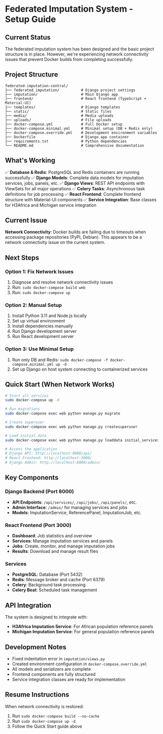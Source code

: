 # Federated Imputation System - Setup Guide

## Current Status

The federated imputation system has been designed and the basic project structure is in place. However, we're experiencing network connectivity issues that prevent Docker builds from completing successfully.

## Project Structure

```
federated-imputation-central/
├── federated_imputation/          # Django project settings
├── imputation/                    # Main Django app
├── frontend/                      # React frontend (TypeScript + Material-UI)
├── templates/                     # Django templates
├── static/                        # Static files
├── media/                         # Media uploads
├── uploads/                       # File uploads
├── docker-compose.yml             # Full Docker setup
├── docker-compose.minimal.yml     # Minimal setup (DB + Redis only)
├── docker-compose.override.yml    # Development environment variables
├── Dockerfile                     # Django app container
├── requirements.txt               # Python dependencies
└── README.md                      # Comprehensive documentation
```

## What's Working

✅ **Database & Redis**: PostgreSQL and Redis containers are running successfully
✅ **Django Models**: Complete data models for imputation services, jobs, panels, etc.
✅ **Django Views**: REST API endpoints with ViewSets for all major operations
✅ **Celery Tasks**: Asynchronous task definitions for job processing
✅ **React Frontend**: Complete frontend structure with Material-UI components
✅ **Service Integration**: Base classes for H3Africa and Michigan service integration

## Current Issue

**Network Connectivity**: Docker builds are failing due to timeouts when accessing package repositories (PyPI, Debian). This appears to be a network connectivity issue on the current system.

## Next Steps

### Option 1: Fix Network Issues
1. Diagnose and resolve network connectivity issues
2. Run: `sudo docker-compose build web`
3. Run: `sudo docker-compose up`

### Option 2: Manual Setup
1. Install Python 3.11 and Node.js locally
2. Set up virtual environment
3. Install dependencies manually
4. Run Django development server
5. Run React development server

### Option 3: Use Minimal Setup
1. Run only DB and Redis: `sudo docker-compose -f docker-compose.minimal.yml up -d`
2. Set up Django on host system connecting to containerized services

## Quick Start (When Network Works)

```bash
# Start all services
sudo docker-compose up -d

# Run migrations
sudo docker-compose exec web python manage.py migrate

# Create superuser
sudo docker-compose exec web python manage.py createsuperuser

# Load initial data
sudo docker-compose exec web python manage.py loaddata initial_services.json

# Access the application
# Django API: http://localhost:8000/api/
# React Frontend: http://localhost:3000/
# Django Admin: http://localhost:8000/admin/
```

## Key Components

### Django Backend (Port 8000)
- **API Endpoints**: `/api/services/`, `/api/jobs/`, `/api/panels/`, etc.
- **Admin Interface**: `/admin/` for managing services and jobs
- **Models**: ImputationService, ReferencePanel, ImputationJob, etc.

### React Frontend (Port 3000)
- **Dashboard**: Job statistics and overview
- **Services**: Manage imputation services and panels
- **Jobs**: Create, monitor, and manage imputation jobs
- **Results**: Download and manage result files

### Services
- **PostgreSQL**: Database (Port 5432)
- **Redis**: Message broker and cache (Port 6379)
- **Celery**: Background task processing
- **Celery Beat**: Scheduled task management

## API Integration

The system is designed to integrate with:
- **H3Africa Imputation Service**: For African population reference panels
- **Michigan Imputation Service**: For general population reference panels

## Development Notes

- Fixed indentation error in `imputation/views.py`
- Created environment configuration in `docker-compose.override.yml`
- All models and serializers are complete
- Frontend components are fully structured
- Service integration classes are ready for implementation

## Resume Instructions

When network connectivity is restored:
1. Run `sudo docker-compose build --no-cache`
2. Run `sudo docker-compose up -d`
3. Follow the Quick Start guide above 